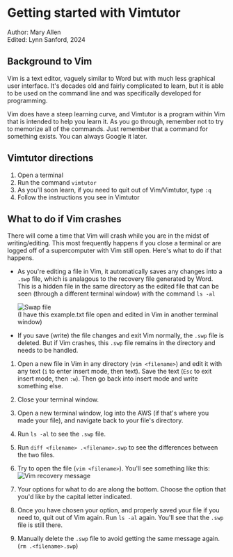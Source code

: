 # Getting started with Vimtutor
Author: Mary Allen\
Edited: Lynn Sanford, 2024

## Background to Vim
Vim is a text editor, vaguely similar to Word but with much less graphical user interface. It's decades old and fairly complicated to learn, but it is able to be used on the command line and was specifically developed for programming.

Vim does have a steep learning curve, and Vimtutor is a program within Vim that is intended to help you learn it. As you go through, remember not to try to memorize all of the commands. Just remember that a command for something exists. You can always Google it later.

## Vimtutor directions
<ol>
<li>Open a terminal</li>
<li>Run the command <code>vimtutor</code></li>
<li>As you'll soon learn, if you need to quit out of Vim/Vimtutor, type <code>:q</code></li>
<li>Follow the instructions you see in Vimtutor</li>
</ol>

## What to do if Vim crashes
There will come a time that Vim will crash while you are in the midst of writing/editing. This most frequently happens if you close a terminal or are logged off of a supercomputer with Vim still open. Here's what to do if that happens.

<ul>
<li>
As you're editing a file in Vim, it automatically saves any changes into a <code>.swp</code> file, which is analagous to the recovery file generated by Word. This is a hidden file in the same directory as the edited file that can be seen (through a different terminal window) with the command <code>ls -al</code>

![Swap file](md_images/swap_file.png)\
(I have this example.txt file open and edited in Vim in another terminal window)
</li>
<li>
If you save (write) the file changes and exit Vim normally, the <code>.swp</code> file is deleted. But if Vim crashes, this <code>.swp</code> file remains in the directory and needs to be handled.
</li>
</ul>

1. Open a new file in Vim in any directory (`vim <filename>`) and edit it with any text (`i` to enter insert mode, then text). Save the text (`Esc` to exit insert mode, then `:w`). Then go back into insert mode and write something else.

2. Close your terminal window.

3. Open a new terminal window, log into the AWS (if that's where you made your file), and navigate back to your file's directory.

4. Run `ls -al` to see the `.swp` file.

5. Run `diff <filename> .<filename>.swp` to see the differences between the two files.

6. Try to open the file (`vim <filename>`). You'll see something like this:\
![Vim recovery message](md_images/vim_recovery_message.png)

7. Your options for what to do are along the bottom. Choose the option that you'd like by the capital letter indicated.

8. Once you have chosen your option, and properly saved your file if you need to, quit out of Vim again. Run `ls -al` again. You'll see that the `.swp` file is still there.

9. Manually delete the `.swp` file to avoid getting the same message again. (`rm .<filename>.swp`)